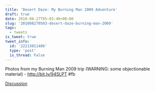 ```yaml
---
title: 'Desert Daze: My Burning Man 2009 Adventure'
draft: true
date: 2010-08-27T05:03:40+00:00
slug: '201008270503-desert-daze-burning-man-2009'
tags:
  - tweets
is_tweet: true
tweet_info:
  id: '22213011486'
  type: 'post'
  is_thread: False
---
```




Photos from my Burning Man 2009 trip (WARNING: some objectionable material) - http://bit.ly/94SLPT #fb

[Discussion](https://x.com/sytelus/status/22213011486)
